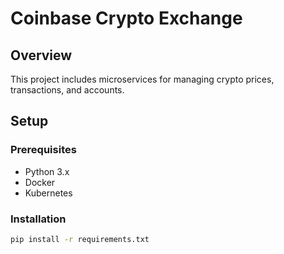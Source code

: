 # Coinbase Crypto Exchange

## Overview
This project includes microservices for managing crypto prices, transactions, and accounts.

## Setup

### Prerequisites
- Python 3.x
- Docker
- Kubernetes

### Installation
```bash
pip install -r requirements.txt